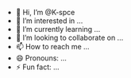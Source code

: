 - 👋 Hi, I’m @K-spce
- 👀 I’m interested in ...
- 🌱 I’m currently learning ...
- 💞️ I’m looking to collaborate on ...
- 📫 How to reach me ...
- 😄 Pronouns: ...
- ⚡ Fun fact: ...

<!---
K-spce/K-spce is a ✨ special ✨ repository because its `README.md` (this file) appears on your GitHub profile.
You can click the Preview link to take a look at your changes.
--->

